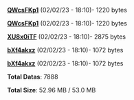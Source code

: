 [**QWcsFKp1**](/data/QWcsFKp1.txt) (02/02/23 - 18:10)- 1220 bytes

[**QWcsFKp1**](/data/QWcsFKp1.txt) (02/02/23 - 18:10)- 1220 bytes

[**XU8x0iTF**](/data/XU8x0iTF.txt) (02/02/23 - 18:10)- 2875 bytes

[**bXf4akxz**](/data/bXf4akxz.txt) (02/02/23 - 18:10)- 1072 bytes

[**bXf4akxz**](/data/bXf4akxz.txt) (02/02/23 - 18:10)- 1072 bytes

**Total Datas**: 7888

**Total Size**: 52.96 MB / 53.0 MB